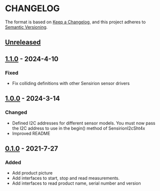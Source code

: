 # CHANGELOG

The format is based on [Keep a Changelog](https://keepachangelog.com/en/1.0.0/),
and this project adheres to [Semantic Versioning](https://semver.org/spec/v2.0.0.html).

## [Unreleased] 

## [1.1.0] - 2024-4-10

### Fixed

- Fix colliding definitions with other Sensirion sensor drivers
## [1.0.0] - 2024-3-14

### Changed

- Defined I2C addresses for different sensor models. You must now pass the I2C address to use in the begin() method of SensirionI2cSht4x
- Improved README
## [0.1.0] - 2021-7-27

### Added

- Add product picture
- Add interfaces to start, stop and read measurements.
- Add interfaces to read product name, serial number and version

[Unreleased]: https://github.com/Sensirion/arduino-i2c-sht4x/compare/1.1.0...HEAD
[1.1.0]: https://github.com/Sensirion/arduino-i2c-sht4x/compare/1.0.0...1.1.0
[1.0.0]: https://github.com/Sensirion/arduino-i2c-sht4x/compare/0.1.0...1.0.0
[0.1.0]: https://github.com/Sensirion/arduino-i2c-sht4x/releases/tag/0.1.0